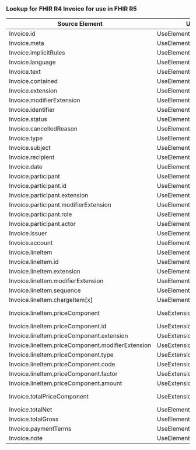 ### Lookup for FHIR R4 Invoice for use in FHIR R5

| Source Element | Usage | Target |
| -------------- | ----- | ------ |
| Invoice.id | UseElementSameName | Invoice.id |
| Invoice.meta | UseElementSameName | Invoice.meta |
| Invoice.implicitRules | UseElementSameName | Invoice.implicitRules |
| Invoice.language | UseElementSameName | Invoice.language |
| Invoice.text | UseElementSameName | Invoice.text |
| Invoice.contained | UseElementSameName | Invoice.contained |
| Invoice.extension | UseElementSameName | Invoice.extension |
| Invoice.modifierExtension | UseElementSameName | Invoice.modifierExtension |
| Invoice.identifier | UseElementSameName | Invoice.identifier |
| Invoice.status | UseElementSameName | Invoice.status |
| Invoice.cancelledReason | UseElementSameName | Invoice.cancelledReason |
| Invoice.type | UseElementSameName | Invoice.type |
| Invoice.subject | UseElementSameName | Invoice.subject |
| Invoice.recipient | UseElementSameName | Invoice.recipient |
| Invoice.date | UseElementSameName | Invoice.date |
| Invoice.participant | UseElementSameName | Invoice.participant |
| Invoice.participant.id | UseElementSameName | Invoice.participant.id |
| Invoice.participant.extension | UseElementSameName | Invoice.participant.extension |
| Invoice.participant.modifierExtension | UseElementSameName | Invoice.participant.modifierExtension |
| Invoice.participant.role | UseElementSameName | Invoice.participant.role |
| Invoice.participant.actor | UseElementSameName | Invoice.participant.actor |
| Invoice.issuer | UseElementSameName | Invoice.issuer |
| Invoice.account | UseElementSameName | Invoice.account |
| Invoice.lineItem | UseElementSameName | Invoice.lineItem |
| Invoice.lineItem.id | UseElementSameName | Invoice.lineItem.id |
| Invoice.lineItem.extension | UseElementSameName | Invoice.lineItem.extension |
| Invoice.lineItem.modifierExtension | UseElementSameName | Invoice.lineItem.modifierExtension |
| Invoice.lineItem.sequence | UseElementSameName | Invoice.lineItem.sequence |
| Invoice.lineItem.chargeItem[x] | UseElementSameName | Invoice.lineItem.chargeItem[x] |
| Invoice.lineItem.priceComponent | UseExtension | http://hl7.org/fhir/4.0/StructureDefinition/extension-Invoice.lineItem.priceComponent |
| Invoice.lineItem.priceComponent.id | UseExtensionFromAncestor | - |
| Invoice.lineItem.priceComponent.extension | UseExtensionFromAncestor | - |
| Invoice.lineItem.priceComponent.modifierExtension | UseExtensionFromAncestor | - |
| Invoice.lineItem.priceComponent.type | UseExtensionFromAncestor | - |
| Invoice.lineItem.priceComponent.code | UseExtensionFromAncestor | - |
| Invoice.lineItem.priceComponent.factor | UseExtensionFromAncestor | - |
| Invoice.lineItem.priceComponent.amount | UseExtensionFromAncestor | - |
| Invoice.totalPriceComponent | UseExtension | http://hl7.org/fhir/4.0/StructureDefinition/extension-Invoice.totalPriceComponent |
| Invoice.totalNet | UseElementSameName | Invoice.totalNet |
| Invoice.totalGross | UseElementSameName | Invoice.totalGross |
| Invoice.paymentTerms | UseElementSameName | Invoice.paymentTerms |
| Invoice.note | UseElementSameName | Invoice.note |
